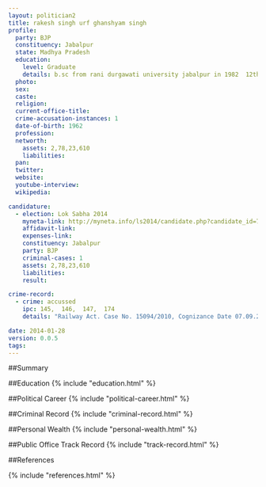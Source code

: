 ```yaml
---
layout: politician2
title: rakesh singh urf ghanshyam singh
profile: 
  party: BJP
  constituency: Jabalpur
  state: Madhya Pradesh
  education: 
    level: Graduate
    details: b.sc from rani durgawati university jabalpur in 1982  12th pass in 1978  from crishtion  higher secondary school jabalpur
  photo: 
  sex: 
  caste: 
  religion: 
  current-office-title: 
  crime-accusation-instances: 1
  date-of-birth: 1962
  profession: 
  networth: 
    assets: 2,78,23,610
    liabilities: 
  pan: 
  twitter: 
  website: 
  youtube-interview: 
  wikipedia: 

candidature: 
  - election: Lok Sabha 2014
    myneta-link: http://myneta.info/ls2014/candidate.php?candidate_id=750
    affidavit-link: 
    expenses-link: 
    constituency: Jabalpur 
    party: BJP
    criminal-cases: 1
    assets: 2,78,23,610
    liabilities: 
    result:  

crime-record: 
  - crime: accussed
    ipc: 145,  146,  147,  174
    details: "Railway Act. Case No. 15094/2010, Cognizance Date 07.09.2010, Special Railway Magistrate 1st Division Jabalpur Railway Station" 

date: 2014-01-28
version: 0.0.5
tags: 
---
```

##Summary


##Education
{% include "education.html" %}


##Political Career
{% include "political-career.html" %}


##Criminal Record
{% include "criminal-record.html" %}


##Personal Wealth
{% include "personal-wealth.html" %}


##Public Office Track Record
{% include "track-record.html" %}


##References


{% include "references.html" %}